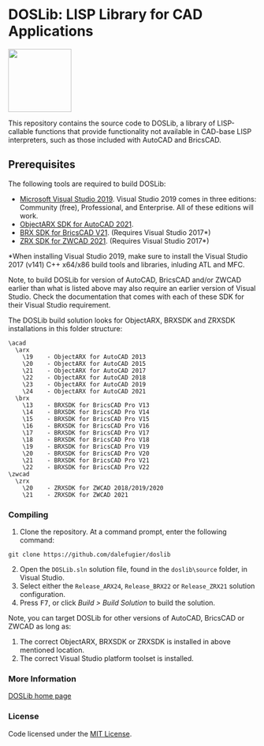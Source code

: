 # DOSLib: LISP Library for CAD Applications

<img width="128" height="128" src="https://github.com/dalefugier/DOSLib/raw/master/resources/doslib.png">

This repository contains the source code to DOSLib, a library of LISP-callable functions that provide functionality not available in CAD-base LISP interpreters, such as those included with AutoCAD and BricsCAD.

## Prerequisites

The following tools are required to build DOSLib:

- [Microsoft Visual Studio 2019](https://visualstudio.microsoft.com/). Visual Studio 2019 comes in three editions: Community (free), Professional, and Enterprise. All of these editions will work.
- [ObjectARX SDK for AutoCAD 2021](https://www.autodesk.com/developer-network/platform-technologies/autocad/objectarx-license-download).
- [BRX SDK for BricsCAD V21](https://www.bricsys.com/en-eu/applications/developers/). (Requires Visual Studio 2017*)
- [ZRX SDK for ZWCAD 2021](https://www.zwsoft.com/zwcad/developer/). (Requires Visual Studio 2017*)

*When installing Visual Studio 2019, make sure to install the Visual Studio 2017 (v141) C++ x64/x86 build tools and libraries, inluding ATL and MFC.

Note, to build DOSLib for version of AutoCAD, BricsCAD and/or ZWCAD earlier than what is listed above may also require an earlier version of Visual Studio. Check the documentation that comes with each of these SDK for their Visual Studio requirement.

The DOSLib build solution looks for ObjectARX, BRXSDK and ZRXSDK installations in this folder structure:

```
\acad
  \arx
    \19    - ObjectARX for AutoCAD 2013
    \20    - ObjectARX for AutoCAD 2015 
    \21    - ObjectARX for AutoCAD 2017 
    \22    - ObjectARX for AutoCAD 2018
    \23    - ObjectARX for AutoCAD 2019
    \24    - ObjectARX for AutoCAD 2021
  \brx
    \13    - BRXSDK for BricsCAD Pro V13 
    \14    - BRXSDK for BricsCAD Pro V14
    \15    - BRXSDK for BricsCAD Pro V15 
    \16    - BRXSDK for BricsCAD Pro V16 
    \17    - BRXSDK for BricsCAD Pro V17 
    \18    - BRXSDK for BricsCAD Pro V18 
    \19    - BRXSDK for BricsCAD Pro V19 
    \20    - BRXSDK for BricsCAD Pro V20
    \21    - BRXSDK for BricsCAD Pro V21
    \22    - BRXSDK for BricsCAD Pro V22
\zwcad
  \zrx
    \20    - ZRXSDK for ZWCAD 2018/2019/2020
    \21    - ZRXSDK for ZWCAD 2021
```

### Compiling

1. Clone the repository. At a command prompt, enter the following command:
```
git clone https://github.com/dalefugier/doslib
```
2. Open the `DOSLib.sln` solution file, found in the `doslib\source` folder, in Visual Studio.
3. Select either the `Release_ARX24`, `Release_BRX22` or `Release_ZRX21` solution configuration.
4. Press <kbd>F7</kbd>, or click *Build > Build Solution*  to build the solution.

Note, you can target DOSLib for other versions of AutoCAD, BricsCAD or ZWCAD as long as:

1. The correct ObjectARX, BRXSDK or ZRXSDK is installed in above mentioned location.
2. The correct Visual Studio platform toolset is installed.

### More Information

[DOSLib home page](https://wiki.mcneel.com/doslib/home)

### License
Code licensed under the [MIT License](https://github.com/dalefugier/DOSLib/blob/master/LICENSE).
